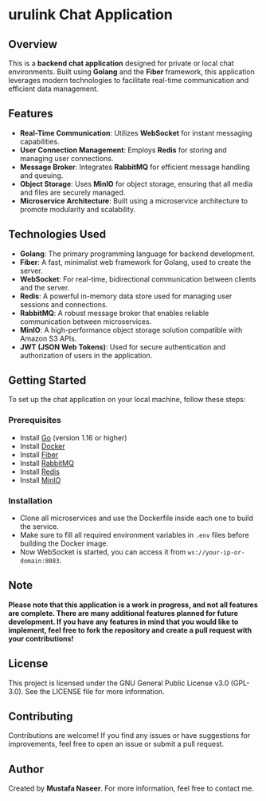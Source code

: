# urulink Chat Application

## Overview

This is a **backend chat application** designed for private or local chat environments. Built using **Golang** and the **Fiber** framework, this application leverages modern technologies to facilitate real-time communication and efficient data management.

## Features

- **Real-Time Communication**: Utilizes **WebSocket** for instant messaging capabilities.
- **User Connection Management**: Employs **Redis** for storing and managing user connections.
- **Message Broker**: Integrates **RabbitMQ** for efficient message handling and queuing.
- **Object Storage**: Uses **MinIO** for object storage, ensuring that all media and files are securely managed.
- **Microservice Architecture**: Built using a microservice architecture to promote modularity and scalability.

## Technologies Used

- **Golang**: The primary programming language for backend development.
- **Fiber**: A fast, minimalist web framework for Golang, used to create the server.
- **WebSocket**: For real-time, bidirectional communication between clients and the server.
- **Redis**: A powerful in-memory data store used for managing user sessions and connections.
- **RabbitMQ**: A robust message broker that enables reliable communication between microservices.
- **MinIO**: A high-performance object storage solution compatible with Amazon S3 APIs.
- **JWT (JSON Web Tokens)**: Used for secure authentication and authorization of users in the application.

## Getting Started

To set up the chat application on your local machine, follow these steps:

### Prerequisites

- Install [Go](https://golang.org/dl/) (version 1.16 or higher)
- Install [Docker](https://www.docker.com/get-started)
- Install [Fiber](https://docs.gofiber.io)
- Install [RabbitMQ](https://www.rabbitmq.com/download.html)
- Install [Redis](https://redis.io/download)
- Install [MinIO](https://min.io/download)

### Installation

- Clone all microservices and use the Dockerfile inside each one to build the service.
- Make sure to fill all required environment variables in `.env` files before building the Docker image.
- Now WebSocket is started, you can access it from `ws://your-ip-or-domain:8083`.

## Note

**Please note that this application is a work in progress, and not all features are complete. There are many additional features planned for future development. If you have any features in mind that you would like to implement, feel free to fork the repository and create a pull request with your contributions!**

## License

This project is licensed under the GNU General Public License v3.0 (GPL-3.0). See the LICENSE file for more information.

## Contributing

Contributions are welcome! If you find any issues or have suggestions for improvements, feel free to open an issue or submit a pull request.

## Author

Created by **Mustafa Naseer**. For more information, feel free to contact me.
